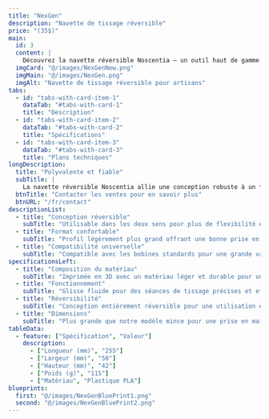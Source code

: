 ```yaml
---
title: "NexGen"
description: "Navette de tissage réversible"
price: "(35$)"
main:
  id: 3
  content: |
    Découvrez la navette réversible Noscentia — un outil haut de gamme conçu pour un tissage fluide et précis. Sa conception réversible offre une grande flexibilité aux artisans. Légèrement plus grande que notre modèle mince, elle garantit un excellent contrôle et une qualité remarquable.
  imgCard: "@/images/NexGenNew.png"
  imgMain: "@/images/NexGen.png"
  imgAlt: "Navette de tissage réversible pour artisans"
tabs:
  - id: "tabs-with-card-item-1"
    dataTab: "#tabs-with-card-1"
    title: "Description"
  - id: "tabs-with-card-item-2"
    dataTab: "#tabs-with-card-2"
    title: "Spécifications"
  - id: "tabs-with-card-item-3"
    dataTab: "#tabs-with-card-3"
    title: "Plans techniques"
longDescription:
  title: "Polyvalente et fiable"
  subTitle: |
    La navette réversible Noscentia allie une conception robuste à un fonctionnement fluide, offrant précision et confort aux artisans. Légèrement plus grande que notre modèle mince, elle est idéale pour les projets nécessitant maniabilité et durabilité.
  btnTitle: "Contacter les ventes pour en savoir plus"
  btnURL: "/fr/contact"
descriptionList:
  - title: "Conception réversible"
    subTitle: "Utilisable dans les deux sens pour plus de flexibilité et de confort."
  - title: "Format confortable"
    subTitle: "Profil légèrement plus grand offrant une bonne prise en main tout en maintenant une glisse fluide."
  - title: "Compatibilité universelle"
    subTitle: "Compatible avec les bobines standards pour une grande variété de projets de tissage."
specificationsLeft:
  - title: "Composition du matériau"
    subTitle: "Imprimée en 3D avec un matériau léger et durable pour une utilisation prolongée."
  - title: "Fonctionnement"
    subTitle: "Glisse fluide pour des séances de tissage précises et efficaces."
  - title: "Réversibilité"
    subTitle: "Conception entièrement réversible pour une utilisation ergonomique dans les deux sens."
  - title: "Dimensions"
    subTitle: "Plus grande que notre modèle mince pour une prise en main équilibrée selon différents styles de tissage."
tableData:
  - feature: ["Spécification", "Valeur"]
    description:
      - ["Longueur (mm)", "255"]
      - ["Largeur (mm)", "50"]
      - ["Hauteur (mm)", "42"]
      - ["Poids (g)", "115"]
      - ["Matériau", "Plastique PLA"]
blueprints:
  first: "@/images/NexGenBluePrint1.png"
  second: "@/images/NexGenBluePrint2.png"  
---
```

